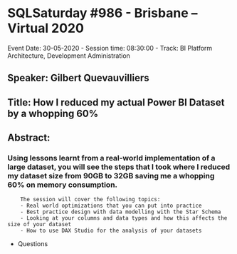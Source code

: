 # SQLSaturday #986 - Brisbane – Virtual 2020
Event Date: 30-05-2020 - Session time: 08:30:00 - Track: BI Platform Architecture, Development  Administration
## Speaker: Gilbert Quevauvilliers
## Title: How I reduced my actual Power BI Dataset by a whopping 60%
## Abstract:
### Using lessons learnt from a real-world implementation of a large dataset, you will see the steps that I took where I reduced my dataset size from 90GB to 32GB saving me a whopping 60% on memory consumption.
		
		The session will cover the following topics:
		- Real world optimizations that you can put into practice 
		- Best practice design with data modelling with the Star Schema
		- Looking at your columns and data types and how this affects the size of your dataset
		- How to use DAX Studio for the analysis of your datasets
- Questions

